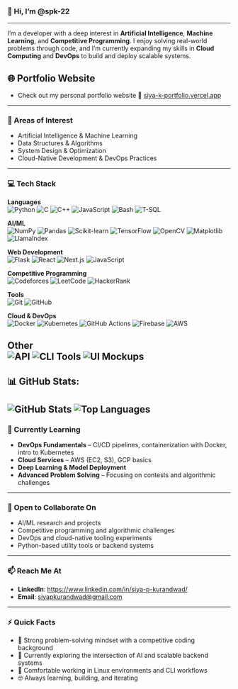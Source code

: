### 👋 Hi, I’m @spk-22

---

I’m a developer with a deep interest in **Artificial Intelligence**, **Machine Learning**, and **Competitive Programming**. I enjoy solving real-world problems through code, and I’m currently expanding my skills in **Cloud Computing** and **DevOps** to build and deploy scalable systems.


## 🌐 Portfolio Website


 - Check out my personal portfolio website
🔗 [siya-k-portfolio.vercel.app](https://siya-k-portfolio.vercel.app)
---
### 🧠 Areas of Interest

- Artificial Intelligence & Machine Learning  
- Data Structures & Algorithms  
- System Design & Optimization  
- Cloud-Native Development & DevOps Practices  

---
### 💻 Tech Stack

**Languages**  
![Python](https://img.shields.io/badge/Python-3776AB?logo=python&logoColor=white)
![C](https://img.shields.io/badge/C-00599C?logo=c&logoColor=white)
![C++](https://img.shields.io/badge/C++-00599C?logo=cplusplus&logoColor=white)
![JavaScript](https://img.shields.io/badge/JavaScript-F7DF1E?logo=javascript&logoColor=black)
![Bash](https://img.shields.io/badge/Bash-4EAA25?logo=gnu-bash&logoColor=white)
![T-SQL](https://img.shields.io/badge/T--SQL-CC2927?logo=microsoftsqlserver&logoColor=white)

**AI/ML**  
![NumPy](https://img.shields.io/badge/NumPy-013243?logo=numpy&logoColor=white)
![Pandas](https://img.shields.io/badge/Pandas-150458?logo=pandas&logoColor=white)
![Scikit-learn](https://img.shields.io/badge/Scikit--learn-F7931E?logo=scikit-learn&logoColor=white)
![TensorFlow](https://img.shields.io/badge/TensorFlow-FF6F00?logo=tensorflow&logoColor=white)
![OpenCV](https://img.shields.io/badge/OpenCV-5C3EE8?logo=opencv&logoColor=white)
![Matplotlib](https://img.shields.io/badge/Matplotlib-11557C?logo=matplotlib&logoColor=white)
![LlamaIndex](https://img.shields.io/badge/LlamaIndex-000000?logo=llamaindex&logoColor=white)

**Web Development**  
![Flask](https://img.shields.io/badge/Flask-000000?logo=flask&logoColor=white)
![React](https://img.shields.io/badge/React-20232A?logo=react&logoColor=61DAFB)
![Next.js](https://img.shields.io/badge/Next.js-000000?logo=nextdotjs&logoColor=white)
![JavaScript](https://img.shields.io/badge/JavaScript-F7DF1E?logo=javascript&logoColor=black)

**Competitive Programming**  
![Codeforces](https://img.shields.io/badge/Codeforces-1F8ACB?logo=codeforces&logoColor=white)
![LeetCode](https://img.shields.io/badge/LeetCode-FFA116?logo=leetcode&logoColor=black)
![HackerRank](https://img.shields.io/badge/HackerRank-2EC866?logo=hackerrank&logoColor=white)

**Tools**  
![Git](https://img.shields.io/badge/Git-F05032?logo=git&logoColor=white)
![GitHub](https://img.shields.io/badge/GitHub-181717?logo=github&logoColor=white)

**Cloud & DevOps**  
![Docker](https://img.shields.io/badge/Docker-2496ED?logo=docker&logoColor=white)
![Kubernetes](https://img.shields.io/badge/Kubernetes-326CE5?logo=kubernetes&logoColor=white)
![GitHub Actions](https://img.shields.io/badge/GitHub%20Actions-2088FF?logo=githubactions&logoColor=white)
![Firebase](https://img.shields.io/badge/Firebase-FFCA28?logo=firebase&logoColor=black)
![AWS](https://img.shields.io/badge/AWS-232F3E?logo=amazonaws&logoColor=white)

**Other**  
![API](https://img.shields.io/badge/API-0052CC?logo=apachespark&logoColor=white)
![CLI Tools](https://img.shields.io/badge/CLI-4EAA25?logo=gnubash&logoColor=white)
![UI Mockups](https://img.shields.io/badge/UI%20Mockups-FF69B4?logo=figma&logoColor=white)
---
## 📊 GitHub Stats:

![GitHub Stats](https://github-readme-stats.vercel.app/api?username=spk-22&show_icons=true&theme=react&hide_title=true)
![Top Languages](https://github-readme-stats.vercel.app/api/top-langs/?username=spk-22&layout=compact&theme=react)
---

### 🌱 Currently Learning

- **DevOps Fundamentals** – CI/CD pipelines, containerization with Docker, intro to Kubernetes  
- **Cloud Services** – AWS (EC2, S3), GCP basics  
- **Deep Learning & Model Deployment**  
- **Advanced Problem Solving** – Focusing on contests and algorithmic challenges  

---

### 🤝 Open to Collaborate On

- AI/ML research and projects  
- Competitive programming and algorithmic challenges  
- DevOps and cloud-native tooling experiments  
- Python-based utility tools or backend systems  

---

### 📫 Reach Me At

- **LinkedIn**: https://www.linkedin.com/in/siya-p-kurandwad/
- **Email**: siyapkurandwad@gmail.com


---

### ⚡ Quick Facts

- 🧠 Strong problem-solving mindset with a competitive coding background  
- 🚀 Currently exploring the intersection of AI and scalable backend systems  
- 🐧 Comfortable working in Linux environments and CLI workflows  
- 🤓 Always learning, building, and iterating  
